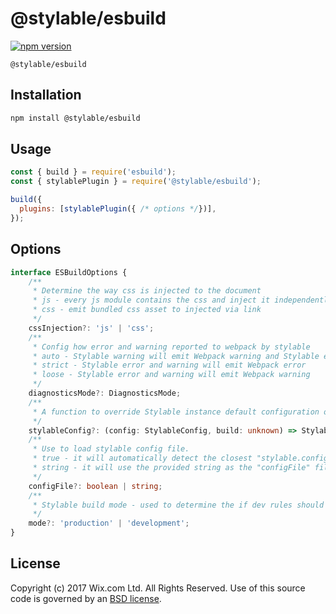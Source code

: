# @stylable/esbuild

[![npm version](https://img.shields.io/npm/v/@stylable/esbuild.svg)](https://www.npmjs.com/package/@stylable/esbuild)

`@stylable/esbuild` 

## Installation

```bash
npm install @stylable/esbuild
```

## Usage

```js
const { build } = require('esbuild');
const { stylablePlugin } = require('@stylable/esbuild');

build({
  plugins: [stylablePlugin({ /* options */})],
});

```

## Options

```ts
interface ESBuildOptions {
    /**
     * Determine the way css is injected to the document
     * js - every js module contains the css and inject it independently
     * css - emit bundled css asset to injected via link
     */
    cssInjection?: 'js' | 'css';
    /**
     * Config how error and warning reported to webpack by stylable
     * auto - Stylable warning will emit Webpack warning and Stylable error will emit Webpack error
     * strict - Stylable error and warning will emit Webpack error
     * loose - Stylable error and warning will emit Webpack warning
     */
    diagnosticsMode?: DiagnosticsMode;
    /**
     * A function to override Stylable instance default configuration options
     */
    stylableConfig?: (config: StylableConfig, build: unknown) => StylableConfig;
    /**
     * Use to load stylable config file.
     * true - it will automatically detect the closest "stylable.config.js" file and use it.
     * string - it will use the provided string as the "configFile" file path.
     */
    configFile?: boolean | string;
    /**
     * Stylable build mode - used to determine the if dev rules should be applied
     */
    mode?: 'production' | 'development';
}
```


## License
Copyright (c) 2017 Wix.com Ltd. All Rights Reserved. Use of this source code is governed by an [BSD license](./LICENSE).
